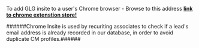 To add GLG insite to a user's Chrome browser - Browse to this address __[link to chrome extenstion store!](https://chrome.google.com/webstore/detail/glg-insite/hadfebobbphopagkkeoloimedlmldeki/related)__

######Chrome Insite is used by recuriting associates to check if a lead's email address is already recorded in our database, in order to avoid duplicate CM profiles.######
